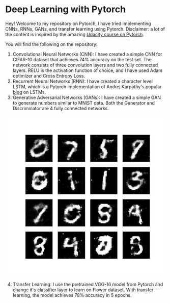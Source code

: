 # Deep Learning with Pytorch
Hey! Welcome to my repository on Pytorch, I have tried implementing CNNs, RNNs, GANs, and transfer learning using Pytorch. Disclaimer: a lot of the content is inspired by the amazing [Udacity course on Pytorch](https://classroom.udacity.com/courses/ud188).

You will find the following on the repository:
1. Convolutional Neural Networks (CNN): I have created a simple CNN for CIFAR-10 dataset that achieves 74% accuracy on the test set. The network consists of three convolution layers and two fully connected layers. RELU is the activation function of choice, and I have used Adam optimizer and Cross Entropy Loss. 
2. Recurrent Neural Networks (RNN): I have created a character level LSTM, which is a Pytorch implementation of Andrej Karpathy's popular [blog](http://karpathy.github.io/2015/05/21/rnn-effectiveness/) on LSTMs.
3. Generative Adversarial Networks (GANs): I have created a simple GAN to generate numbers similar to MNIST data. Both the Generator and Discriminator are 4 fully connected networks. 

![GAN](gan/results/gan_pytorch.gif)

4. Transfer Learning: I use the pretrained VGG-16 model from Pytorch and change it's classifier layer to learn on Flower dataset. With transfer learning, the model achieves 78% accuracy in 5 epochs.
